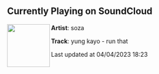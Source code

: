 ## Currently Playing on SoundCloud

[<img align="left" width="100" src="https://i1.sndcdn.com/artworks-nstoRtJEvSD7ctrz-EgS5ow-t500x500.jpg">](https://soundcloud.com/dksincerely/yung-kayo-run-that)

**Artist**: soza 

**Track**: yung kayo - run that

Last updated at 04/04/2023 18:23
